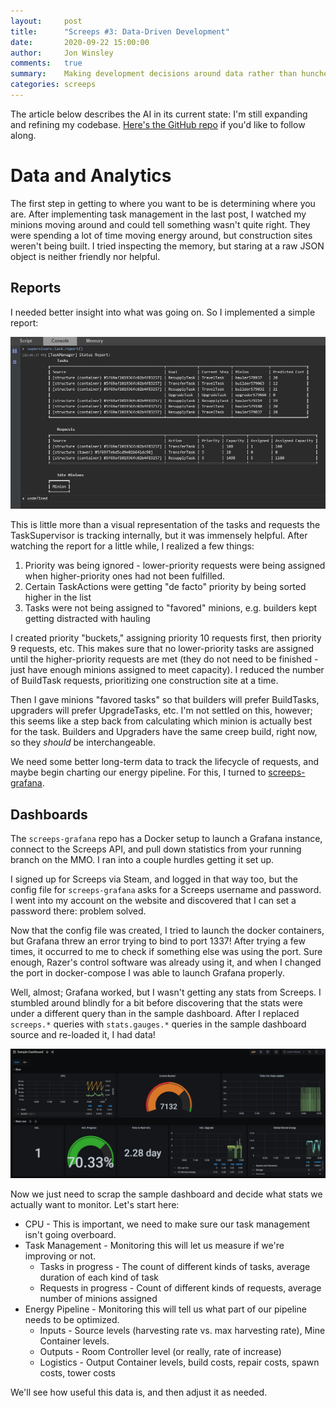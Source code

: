```yaml
---
layout:     post
title:      "Screeps #3: Data-Driven Development"
date:       2020-09-22 15:00:00
author:     Jon Winsley
comments:   true
summary:    Making development decisions around data rather than hunches
categories: screeps
---
```


The article below describes the AI in its current state: I'm still expanding and refining my codebase. [Here's the GitHub repo](https://github.com/glitchassassin/screeps) if you'd like to follow along.

# Data and Analytics

The first step in getting to where you want to be is determining where you are. After implementing task management in the last post, I watched my minions moving around and could tell something wasn't quite right. They were spending a lot of time moving energy around, but construction sites weren't being built. I tried inspecting the memory, but staring at a raw JSON object is neither friendly nor helpful.

## Reports

I needed better insight into what was going on. So I implemented a simple report:

![Screeps task management report](/assets/screeps-report.png)

This is little more than a visual representation of the tasks and requests the TaskSupervisor is tracking internally, but it was immensely helpful. After watching the report for a little while, I realized a few things:

1. Priority was being ignored - lower-priority requests were being assigned when higher-priority ones had not been fulfilled.
2. Certain TaskActions were getting "de facto" priority by being sorted higher in the list
3. Tasks were not being assigned to "favored" minions, e.g. builders kept getting distracted with hauling

I created priority "buckets," assigning priority 10 requests first, then priority 9 requests, etc. This makes sure that no lower-priority tasks are assigned until the higher-priority requests are met (they do not need to be finished - just have enough minions assigned to meet capacity). I reduced the number of BuildTask requests, prioritizing one construction site at a time.

Then I gave minions "favored tasks" so that builders will prefer BuildTasks, upgraders will prefer UpgradeTasks, etc. I'm not settled on this, however; this seems like a step back from calculating which minion is actually best for the task. Builders and Upgraders have the same creep build, right now, so they *should* be interchangeable.

We need some better long-term data to track the lifecycle of requests, and maybe begin charting our energy pipeline. For this, I turned to [screeps-grafana](https://github.com/screepers/screeps-grafana).

## Dashboards

The `screeps-grafana` repo has a Docker setup to launch a Grafana instance, connect to the Screeps API, and pull down statistics from your running branch on the MMO. I ran into a couple hurdles getting it set up.

I signed up for Screeps via Steam, and logged in that way too, but the config file for `screeps-grafana` asks for a Screeps username and password. I went into my account on the website and discovered that I can set a password there: problem solved.

Now that the config file was created, I tried to launch the docker containers, but Grafana threw an error trying to bind to port 1337! After trying a few times, it occurred to me to check if something else was using the port. Sure enough, Razer's control software was already using it, and when I changed the port in docker-compose I was able to launch Grafana properly.

Well, almost; Grafana worked, but I wasn't getting any stats from Screeps. I stumbled around blindly for a bit before discovering that the stats were under a different query than in the sample dashboard. After I replaced `screeps.*` queries with `stats.gauges.*` queries in the sample dashboard source and re-loaded it, I had data!

![Sample Screeps dashboard in Grafana](/assets/screeps-stats.png)

Now we just need to scrap the sample dashboard and decide what stats we actually want to monitor. Let's start here:

* CPU - This is important, we need to make sure our task management isn't going overboard.
* Task Management - Monitoring this will let us measure if we're improving or not.
  * Tasks in progress - The count of different kinds of tasks, average duration of each kind of task
  * Requests in progress - Count of different kinds of requests, average number of minions assigned
* Energy Pipeline - Monitoring this will tell us what part of our pipeline needs to be optimized.
  * Inputs - Source levels (harvesting rate vs. max harvesting rate), Mine Container levels.
  * Outputs - Room Controller level (or really, rate of increase)
  * Logistics - Output Container levels, build costs, repair costs, spawn costs, tower costs

We'll see how useful this data is, and then adjust it as needed.

